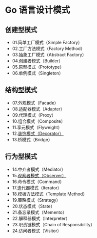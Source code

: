 # Go 语言设计模式

## 创建型模式

- 01.简单工厂模式（Simple Factory）
- 02.工厂方法模式（Factory Method）
- 03.抽象工厂模式（Abstract Factory）
- 04.创建者模式（Builder）
- 05.原型模式（Prototype）
- 06.单例模式（Singleton）

## 结构型模式

- 07.外观模式（Facade）
- 08.适配器模式（Adapter）
- 09.代理模式（Proxy）
- 10.组合模式（Composite）
- 11.享元模式（Flyweight）
- 12.[装饰模式（Decorator）](./decorator)
- 13.桥模式（Bridge）

## 行为型模式

- 14.中介者模式（Mediator）
- 15.[观察者模式（Observer）](./observer)
- 16.命令模式（Command）
- 17.迭代器模式（Iterator）
- 18.模板方法模式（Template Method）
- 19.策略模式（Strategy）
- 20.状态模式（State）
- 21.备忘录模式（Memento）
- 22.解释器模式（Interpreter）
- 23.职责链模式（Chain of Responsibility）
- 24.访问者模式（Visitor）

